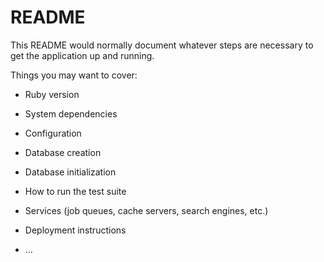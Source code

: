 # README

This README would normally document whatever steps are necessary to get the
application up and running.

Things you may want to cover:

* Ruby version

* System dependencies

* Configuration

* Database creation

* Database initialization

* How to run the test suite

* Services (job queues, cache servers, search engines, etc.)

* Deployment instructions

* ...



<!-- database:  
- Users, profiles:

- Challenges:
+ Title
+ description
+ start_date
+ end_date

- Participants

- Submission

- Evaluations





-->